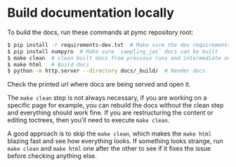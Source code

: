 # Build documentation locally

To build the docs, run these commands at pymc repository root:

```bash
$ pip install -r requirements-dev.txt  # Make sure the dev requirements are installed
$ pip install numpyro  # Make sure `sampling_jax` docs can be built
$ make clean  # clean built docs from previous runs and intermediate outputs
$ make html   # Build docs
$ python -m http.server --directory docs/_build/  # Render docs
```

Check the printed url where docs are being served and open it.

The `make clean` step is not always necessary, if you are working on a specific page
for example, you can rebuild the docs without the clean step and everything should
work fine. If you are restructuring the content or editing toctrees, then you'll need
to execute `make clean`.

A good approach is to skip the `make clean`, which makes
the `make html` blazing fast and see how everything looks.
If something looks strange, run `make clean` and `make html` one after the other
to see if it fixes the issue before checking anything else.
